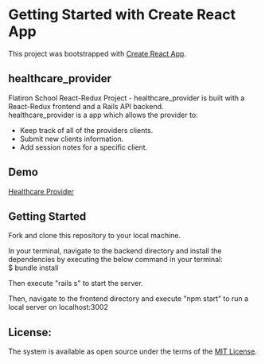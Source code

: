 # Getting Started with Create React App

This project was bootstrapped with [Create React App](https://github.com/facebook/create-react-app).

## healthcare_provider
Flatiron School React-Redux Project - healthcare_provider is built with a React-Redux frontend and a Rails API backend. <br>
healthcare_provider is a app which allows the provider to: 

- Keep track of all of the providers clients.
- Submit new clients information. 
- Add session notes for a specific client.

## Demo
[Healthcare Provider](https://youtu.be/3Jy239mGayw)

## Getting Started

Fork and clone this repository to your local machine.

In your terminal, navigate to the backend directory and install the dependencies by executing the below command in your terminal: <br/>
$ bundle install

Then execute "rails s" to start the server.

Then, navigate to the frontend directory and execute "npm start" to run a local server on localhost:3002

License:
---
The system is available as open source under the terms of the [MIT License](LICENSE.MD).






